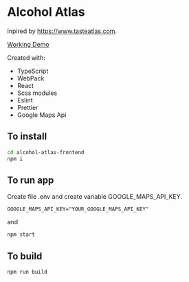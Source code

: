 # Alcohol Atlas

Inpired by https://www.tasteatlas.com.

[Working Demo](https://atlas.syki.pl)

Created with:

- TypeScript
- WebPack
- React
- Scss modules
- Eslint
- Prettier
- Google Maps Api

## To install

```bash
cd alcohol-atlas-frontend
npm i
```

## To run app

Create file .env and create variable GOOGLE_MAPS_API_KEY.

```
GOOGLE_MAPS_API_KEY="YOUR_GOOGLE_MAPS_API_KEY"
```

and

```bash
npm start
```

## To build

```bash
npm run build
```
